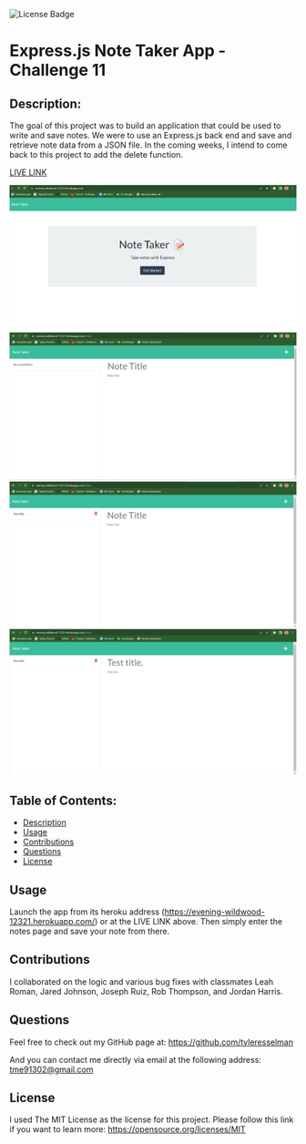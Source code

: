 
  ![License Badge](https://img.shields.io/badge/License-MIT-yellow.svg)

  # Express.js Note Taker App - Challenge 11

  ## Description: 
  The goal of this project was to build an application that could be used to write and save notes. We were to use an Express.js back end and save and retrieve note data from a JSON file. In the coming weeks, I intend to come back to this project to add the delete function.

  [LIVE LINK](https://evening-wildwood-12321.herokuapp.com/)

  ![Screenshot](./assets/landingpage.png)
  ![Screenshot](./assets/notes%20page%20blank.png)
  ![Screenshot](./assets/test%20saved.png)
  ![Screenshot](./assets/test%20displayed.png)

  ## Table of Contents:
  - [Description](#description)
  - [Usage](#usage)
  - [Contributions](#contributions)
  - [Questions](#questions)
  - [License](#license)

  ## Usage
  Launch the app from its heroku address (https://evening-wildwood-12321.herokuapp.com/) or at the LIVE LINK above. Then simply enter the notes page and save your note from there.

  ## Contributions
  I collaborated on the logic and various bug fixes with classmates Leah Roman, Jared Johnson, Joseph Ruiz, Rob Thompson, and Jordan Harris. 

  ## Questions
  Feel free to check out my GitHub page at: 
   https://github.com/tyleresselman

  And you can contact me directly via email at the following address: 
   [tme91302@gmail.com](mailto:tme91302@gmail.com)

  ## License
  I used The MIT License as the license for this project. Please follow this link if you want to learn more: https://opensource.org/licenses/MIT
